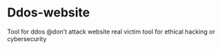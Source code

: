 # Ddos-website
Tool for ddos @don’t attack website real victim tool for ethical hacking or cybersecurity 
